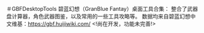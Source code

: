 ＃GBFDesktopTools
碧蓝幻想（GranBlue Fantay）桌面工具合集：
整合了武器盘计算器，角色武器图鉴，以及常用的一些工具攻略等。
数据均来自碧蓝幻想中文维基：https://gbf.huijiwiki.com/
<!尚在开发，功能未完善!>
